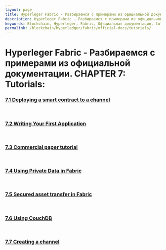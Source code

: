 ```yaml
---
layout: page
title: Hyperleger Fabric - Разбираемся с примерами из официальной документации - tutorials
description: Hyperleger Fabric - Разбираемся с примерами из официальной документации - tutorials
keywords: Blockchain, Hyperleger, Fabric, Официальная документация, tutorials
permalink: /blockchain/hyperledger/fabric/official-docs/tutorials/
---
```


# Hyperleger Fabric - Разбираемся с примерами из официальной документации. CHAPTER 7: Tutorials:

### [7.1 Deploying a smart contract to a channel](/blockchain/hyperledger/fabric/official-docs/tutorials/deploying-a-smart-contract-to-a-channel/)

<br/>

### [7.2 Writing Your First Application](/blockchain/hyperledger/fabric/official-docs/tutorials/writing-your-first-application/)

<br/>

### [7.3 Commercial paper tutorial](/blockchain/hyperledger/fabric/official-docs/tutorials/сommercial-paper-tutorial/)

<br/>

### [7.4 Using Private Data in Fabric](/blockchain/hyperledger/fabric/official-docs/tutorials/using-private-data-in-fabric/)

<br/>

### [7.5 Secured asset transfer in Fabric](/blockchain/hyperledger/fabric/official-docs/tutorials/secured-asset-transfer-in-fabric/)

<br/>

### [7.6 Using CouchDB](/blockchain/hyperledger/fabric/official-docs/tutorials/using-couchdb/)

<br/>

### [7.7 Creating a channel](/blockchain/hyperledger/fabric/official-docs/tutorials/creating-a-channel/)

<!--

<br/>

### [7.8 Adding an Org to a Channel](/blockchain/hyperledger/fabric/official-docs/tutorials/adding-an-org-to-a-channel/)

-->
